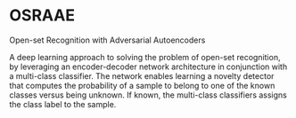 # OSRAAE

Open-set Recognition with Adversarial Autoencoders

A deep learning approach to solving the problem of open-set recognition, by
leveraging an encoder-decoder network architecture in conjunction with a
multi-class classifier. The network enables learning a novelty detector that
computes the probability of a sample to belong to one of the known classes
versus being unknown. If known, the multi-class classifiers assigns the class
label to the sample.
